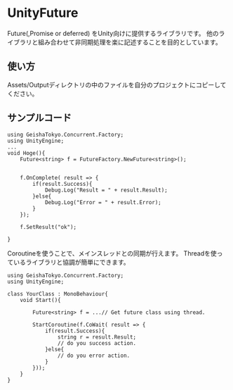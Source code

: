 # UnityFuture

Future(,Promise or deferred) をUnity向けに提供するライブラリです。
他のライブラリと組み合わせて非同期処理を楽に記述することを目的としています。

## 使い方

Assets/Outputディレクトリの中のファイルを自分のプロジェクトにコピーしてください。

## サンプルコード

    using GeishaTokyo.Concurrent.Factory;
    using UnityEngine;
    ...
    void Hoge(){
        Future<string> f = FutureFactory.NewFuture<string>();
        
	
        f.OnComplete( result => {
            if(result.Success){
                Debug.Log("Result = " + result.Result);
            }else{
                Debug.Log("Error = " + result.Error);
            }
        });
    
        f.SetResult("ok");

    }

Coroutineを使うことで、メインスレッドとの同期が行えます。
Threadを使っているライブラリと協調が簡単にできます。

    
    using GeishaTokyo.Concurrent.Factory;
    using UnityEngine;
    
    class YourClass : MonoBehaviour{
        void Start(){
    
            Future<string> f = ...// Get future class using thread.
      
            StartCoroutine(f.CoWait( result => {
                if(result.Success){
                    string r = result.Result;
                    // do you success action.
                }else{
                    // do you error action.
                }
            }));
        }
    }
      
      






